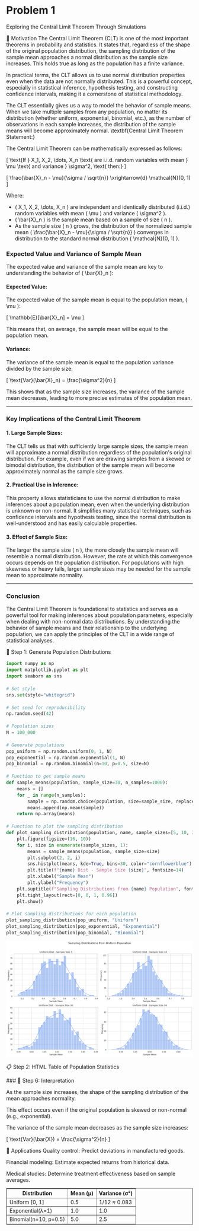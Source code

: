 # Problem 1
Exploring the Central Limit Theorem Through Simulations

📌 Motivation
The Central Limit Theorem (CLT) is one of the most important theorems in probability and statistics. It states that, regardless of the shape of the original population distribution, the sampling distribution of the sample mean approaches a normal distribution as the sample size increases. This holds true as long as the population has a finite variance.

In practical terms, the CLT allows us to use normal distribution properties even when the data are not normally distributed. This is a powerful concept, especially in statistical inference, hypothesis testing, and constructing confidence intervals, making it a cornerstone of statistical methodology.

The CLT essentially gives us a way to model the behavior of sample means. When we take multiple samples from any population, no matter its distribution (whether uniform, exponential, binomial, etc.), as the number of observations in each sample increases, the distribution of the sample means will become approximately normal.
\textbf{Central Limit Theorem Statement:}

The Central Limit Theorem can be mathematically expressed as follows:

\[
\text{If } X_1, X_2, \dots, X_n \text{ are i.i.d. random variables with mean } \mu \text{ and variance } \sigma^2, \text{ then:}
\]

\[
\frac{\bar{X}_n - \mu}{\sigma / \sqrt{n}} \xrightarrow{d} \mathcal{N}(0, 1)
\]

Where:
- \( X_1, X_2, \dots, X_n \) are independent and identically distributed (i.i.d.) random variables with mean \( \mu \) and variance \( \sigma^2 \).
- \( \bar{X}_n \) is the sample mean based on a sample of size \( n \).
- As the sample size \( n \) grows, the distribution of the normalized sample mean \( \frac{\bar{X}_n - \mu}{\sigma / \sqrt{n}} \) converges in distribution to the standard normal distribution \( \mathcal{N}(0, 1) \).
### Expected Value and Variance of Sample Mean

The expected value and variance of the sample mean are key to understanding the behavior of \( \bar{X}_n \):

#### **Expected Value:**
The expected value of the sample mean is equal to the population mean, \( \mu \):

\[
\mathbb{E}[\bar{X}_n] = \mu
\]

This means that, on average, the sample mean will be equal to the population mean.

#### **Variance:**
The variance of the sample mean is equal to the population variance divided by the sample size:

\[
\text{Var}(\bar{X}_n) = \frac{\sigma^2}{n}
\]

This shows that as the sample size increases, the variance of the sample mean decreases, leading to more precise estimates of the population mean.

---

### Key Implications of the Central Limit Theorem

#### **1. Large Sample Sizes:**
The CLT tells us that with sufficiently large sample sizes, the sample mean will approximate a normal distribution regardless of the population's original distribution. For example, even if we are drawing samples from a skewed or bimodal distribution, the distribution of the sample mean will become approximately normal as the sample size grows.

#### **2. Practical Use in Inference:**
This property allows statisticians to use the normal distribution to make inferences about a population mean, even when the underlying distribution is unknown or non-normal. It simplifies many statistical techniques, such as confidence intervals and hypothesis testing, since the normal distribution is well-understood and has easily calculable properties.

#### **3. Effect of Sample Size:**
The larger the sample size \( n \), the more closely the sample mean will resemble a normal distribution. However, the rate at which this convergence occurs depends on the population distribution. For populations with high skewness or heavy tails, larger sample sizes may be needed for the sample mean to approximate normality.

---

### Conclusion
The Central Limit Theorem is foundational to statistics and serves as a powerful tool for making inferences about population parameters, especially when dealing with non-normal data distributions. By understanding the behavior of sample means and their relationship to the underlying population, we can apply the principles of the CLT in a wide range of statistical analyses.

🔢 Step 1: Generate Population Distributions
```python
import numpy as np
import matplotlib.pyplot as plt
import seaborn as sns

# Set style
sns.set(style="whitegrid")

# Set seed for reproducibility
np.random.seed(42)

# Population sizes
N = 100_000

# Generate populations
pop_uniform = np.random.uniform(0, 1, N)
pop_exponential = np.random.exponential(1, N)
pop_binomial = np.random.binomial(n=10, p=0.5, size=N)

# Function to get sample means
def sample_means(population, sample_size=30, n_samples=1000):
    means = []
    for _ in range(n_samples):
        sample = np.random.choice(population, size=sample_size, replace=False)
        means.append(np.mean(sample))
    return np.array(means)

# Function to plot the sampling distribution
def plot_sampling_distribution(population, name, sample_sizes=[5, 10, 30, 50]):
    plt.figure(figsize=(16, 10))
    for i, size in enumerate(sample_sizes, 1):
        means = sample_means(population, sample_size=size)
        plt.subplot(2, 2, i)
        sns.histplot(means, kde=True, bins=30, color="cornflowerblue")
        plt.title(f"{name} Dist - Sample Size {size}", fontsize=14)
        plt.xlabel("Sample Mean")
        plt.ylabel("Frequency")
    plt.suptitle(f"Sampling Distributions from {name} Population", fontsize=16)
    plt.tight_layout(rect=[0, 0, 1, 0.96])
    plt.show()

# Plot sampling distributions for each population
plot_sampling_distribution(pop_uniform, "Uniform")
plot_sampling_distribution(pop_exponential, "Exponential")
plot_sampling_distribution(pop_binomial, "Binomial")

```
![alt text](image.png)

📋 Step 2: HTML Table of Population Statistics
<table border="1">
  <tr>
    <th>Distribution</th>
    <th>Mean (μ)</th>
    <th>Variance (σ²)</th>
  </tr>
  <tr>
    <td>Uniform [0, 1]</td>
    <td>0.5</td>
    <td>1/12 ≈ 0.083</td>
  </tr>
  <tr>
    <td>Exponential(λ=1)</td>
    <td>1.0</td>
    <td>1.0</td>
  </tr>
  <tr>
    <td>Binomial(n=10, p=0.5)</td>
    <td>5.0</td>
    <td>2.5</td>
  </tr>
### 🧠 Step 6: Interpretation

As the sample size increases, the shape of the sampling distribution of the mean approaches normality.

This effect occurs even if the original population is skewed or non-normal (e.g., exponential).

The variance of the sample mean decreases as the sample size increases:

\[
\text{Var}(\bar{X}) = \frac{\sigma^2}{n}
\]

🎯 Applications
Quality control: Predict deviations in manufactured goods.

Financial modeling: Estimate expected returns from historical data.

Medical studies: Determine treatment effectiveness based on sample averages.

